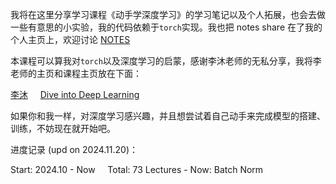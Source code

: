我将在这里分享学习课程《动手学深度学习》的学习笔记以及个人拓展，也会去做一些有意思的小实验，我的代码依赖于```torch```实现。我也把 notes share 在了我的个人主页上，欢迎讨论 [NOTES](https://yooheng416.com/d2l/muli/)

本课程可以算我对```torch```以及深度学习的启蒙，感谢李沐老师的无私分享，我将李老师的主页和课程主页放在下面：

[李沐](https://www.cs.cmu.edu/~muli/)&nbsp;&nbsp;&nbsp;&nbsp;&nbsp;[Dive into Deep Learning](https://d2l.ai/)

如果你和我一样，对深度学习感兴趣，并且想尝试着自己动手来完成模型的搭建、训练，不妨现在就开始吧。

进度记录 (upd on 2024.11.20)：

Start: 2024.10 - Now&nbsp;&nbsp;&nbsp;&nbsp;&nbsp;Total: 73 Lectures - Now: Batch Norm

